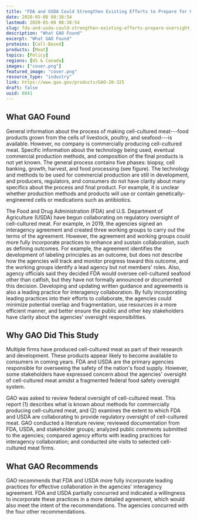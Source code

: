 ```yaml
---
title: "FDA and USDA Could Strengthen Existing Efforts to Prepare for Oversight of Cell-Cultured Meat"
date: 2020-05-08 08:38:54
lastmod: 2020-05-08 08:38:54
slug: fda-and-usda-could-strengthen-existing-efforts-prepare-oversight-cell-cultured-meat
description: "What GAO Found"
excerpt: "What GAO Found"
proteins: [Cell-Based]
products: [Meat]
topics: [Policy]
regions: [US & Canada]
images: ["cover.png"]
featured_image: "cover.png"
resource_type: "industry"
link: https://www.gao.gov/products/GAO-20-325
draft: false
uuid: 6841
---
```

## What GAO Found

General information about the process of making cell-cultured
meat---food products grown from the cells of livestock, poultry, and
seafood---is available. However, no company is commercially producing
cell-cultured meat. Specific information about the technology being
used, eventual commercial production methods, and composition of the
final products is not yet known. The general process contains five
phases: biopsy, cell banking, growth, harvest, and food processing (see
figure). The technology and methods to be used for commercial production
are still in development, and producers, regulators, and consumers do
not have clarity about many specifics about the process and final
product. For example, it is unclear whether production methods and
products will use or contain genetically-engineered cells or medications
such as antibiotics.

The Food and Drug Administration (FDA) and U.S. Department of
Agriculture (USDA) have begun collaborating on regulatory oversight of
cell-cultured meat. For example, in 2019, the agencies signed an
interagency agreement and created three working groups to carry out the
terms of the agreement. However, the agreement and working groups could
more fully incorporate practices to enhance and sustain collaboration,
such as defining outcomes. For example, the agreement identifies the
development of labeling principles as an outcome, but does not describe
how the agencies will track and monitor progress toward this outcome,
and the working groups identify a lead agency but not members\' roles.
Also, agency officials said they decided FDA would oversee cell-cultured
seafood other than catfish, but they have not formally announced or
documented this decision. Developing and updating written guidance and
agreements is also a leading practice for interagency collaboration. By
fully incorporating leading practices into their efforts to collaborate,
the agencies could minimize potential overlap and fragmentation, use
resources in a more efficient manner, and better ensure the public and
other key stakeholders have clarity about the agencies\' oversight
responsibilities.

## Why GAO Did This Study

Multiple firms have produced cell-cultured meat as part of their
research and development. These products appear likely to become
available to consumers in coming years. FDA and USDA are the primary
agencies responsible for overseeing the safety of the nation\'s food
supply. However, some stakeholders have expressed concern about the
agencies\' oversight of cell-cultured meat amidst a fragmented federal
food safety oversight system.

GAO was asked to review federal oversight of cell-cultured meat. This
report (1) describes what is known about methods for commercially
producing cell-cultured meat, and (2) examines the extent to which FDA
and USDA are collaborating to provide regulatory oversight of
cell-cultured meat. GAO conducted a literature review; reviewed
documentation from FDA, USDA, and stakeholder groups; analyzed public
comments submitted to the agencies; compared agency efforts with leading
practices for interagency collaboration; and conducted site visits to
selected cell-cultured meat firms.

## What GAO Recommends

GAO recommends that FDA and USDA more fully incorporate leading
practices for effective collaboration in the agencies\' interagency
agreement. FDA and USDA partially concurred and indicated a willingness
to incorporate these practices in a more detailed agreement, which would
also meet the intent of the recommendations. The agencies concurred with
the four other recommendations.
